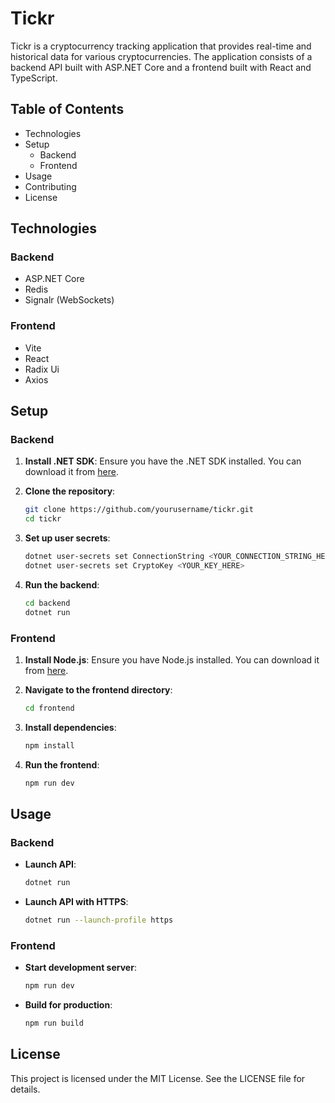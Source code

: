 # Tickr

Tickr is a cryptocurrency tracking application that provides real-time and historical data for various cryptocurrencies. The application consists of a backend API built with ASP.NET Core and a frontend built with React and TypeScript.

## Table of Contents

- Technologies
- Setup
  - Backend
  - Frontend
- Usage
- Contributing
- License

## Technologies

### Backend

- ASP.NET Core
- Redis
- Signalr (WebSockets)

### Frontend

- Vite
- React
- Radix Ui
- Axios

## Setup

### Backend

1. **Install .NET SDK**: Ensure you have the .NET SDK installed. You can download it from [here](https://dotnet.microsoft.com/download).

2. **Clone the repository**:

   ```sh
   git clone https://github.com/yourusername/tickr.git
   cd tickr
   ```

3. **Set up user secrets**:

   ```sh
   dotnet user-secrets set ConnectionString <YOUR_CONNECTION_STRING_HERE>
   dotnet user-secrets set CryptoKey <YOUR_KEY_HERE>
   ```

4. **Run the backend**:
   ```sh
   cd backend
   dotnet run
   ```

### Frontend

1. **Install Node.js**: Ensure you have Node.js installed. You can download it from [here](https://nodejs.org/).

2. **Navigate to the frontend directory**:

   ```sh
   cd frontend
   ```

3. **Install dependencies**:

   ```sh
   npm install
   ```

4. **Run the frontend**:
   ```sh
   npm run dev
   ```

## Usage

### Backend

- **Launch API**:

  ```sh
  dotnet run
  ```

- **Launch API with HTTPS**:
  ```sh
  dotnet run --launch-profile https
  ```

### Frontend

- **Start development server**:

  ```sh
  npm run dev
  ```

- **Build for production**:
  ```sh
  npm run build
  ```

## License

This project is licensed under the MIT License. See the LICENSE file for details.
